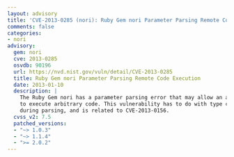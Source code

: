 ```yaml
---
layout: advisory
title: 'CVE-2013-0285 (nori): Ruby Gem nori Parameter Parsing Remote Code Execution'
comments: false
categories:
- nori
advisory:
  gem: nori
  cve: 2013-0285
  osvdb: 90196
  url: https://nvd.nist.gov/vuln/detail/CVE-2013-0285
  title: Ruby Gem nori Parameter Parsing Remote Code Execution
  date: 2013-01-10
  description: |
    The Ruby Gem nori has a parameter parsing error that may allow an attacker
    to execute arbitrary code. This vulnerability has to do with type casting
    during parsing, and is related to CVE-2013-0156.
  cvss_v2: 7.5
  patched_versions:
  - "~> 1.0.3"
  - "~> 1.1.4"
  - ">= 2.0.2"
---
```

